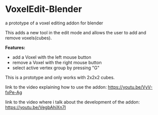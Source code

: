 # VoxelEdit-Blender
a prototype of a voxel editing addon for blender

This adds a new tool in the edit mode and allows the user to add and remove voxels(cubes).

**Features:**
- add a Voxel with the left mouse button
- remove a Voxel with the right mouse button
- select active vertex group by pressing "G"

This is a prototype and only works with 2x2x2 cubes.

link to the video explaining how to use the addon: https://youtu.be/VyV-fxPe-Ag

link to the video where i talk about the development of the addon: https://youtu.be/VegbAhiXn7I
